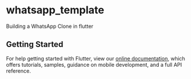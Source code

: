 # whatsapp_template

Building a WhatsApp Clone in flutter

## Getting Started


For help getting started with Flutter, view our
[online documentation](https://flutter.dev/docs), which offers tutorials,
samples, guidance on mobile development, and a full API reference.
